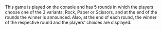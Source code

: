 This game is played on the console and has 5 rounds in which the players choose one of the 3 variants: Rock, Paper or Scissors, and at the end of the rounds the winner is announced. Also, at the end of each round, the winner of the respective round and the players' choices are displayed.
